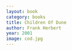 ```yaml
---
layout: book
category: books
title: Children Of Dune
author: Frank Herbert
year: 2001
image: cod.jpg
---
```

